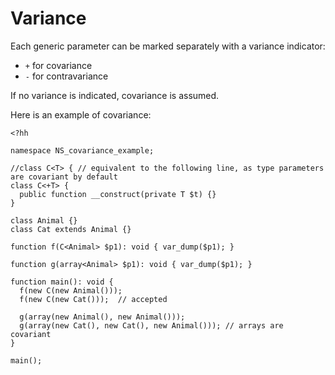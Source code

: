 # Variance

Each generic parameter can be marked separately with a variance indicator:
 * `+` for covariance
 * `-` for contravariance

If no variance is indicated, covariance is assumed.

Here is an example of covariance:

```hack
<?hh

namespace NS_covariance_example;

//class C<T> { // equivalent to the following line, as type parameters are covariant by default
class C<+T> {
  public function __construct(private T $t) {}
}

class Animal {}
class Cat extends Animal {}

function f(C<Animal> $p1): void { var_dump($p1); }

function g(array<Animal> $p1): void { var_dump($p1); }

function main(): void {
  f(new C(new Animal()));
  f(new C(new Cat()));	// accepted

  g(array(new Animal(), new Animal()));
  g(array(new Cat(), new Cat(), new Animal()));	// arrays are covariant
}

main();
```
